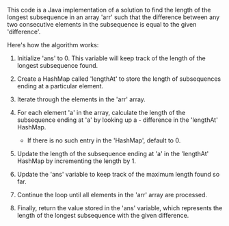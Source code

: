 ​This code is a Java implementation of a solution to find the length of the longest subsequence in an array 'arr' such that the difference between any two 
consecutive elements in the subsequence is equal to the given 'difference'.

Here's how the algorithm works:

1. Initialize 'ans' to 0. This variable will keep track of the length of the longest subsequence found.

2. Create a HashMap called 'lengthAt' to store the length of subsequences ending at a particular element.

3. Iterate through the elements in the 'arr' array.

4. For each element 'a' in the array, calculate the length of the subsequence ending at 'a' by looking up a - difference in the 'lengthAt' HashMap.
   - If there is no such entry in the 'HashMap', default to 0.

5. Update the length of the subsequence ending at 'a' in the 'lengthAt' HashMap by incrementing the length by 1.

6. Update the 'ans' variable to keep track of the maximum length found so far.

7. Continue the loop until all elements in the 'arr' array are processed.

8. Finally, return the value stored in the 'ans' variable, which represents the length of the longest subsequence with the given difference.
